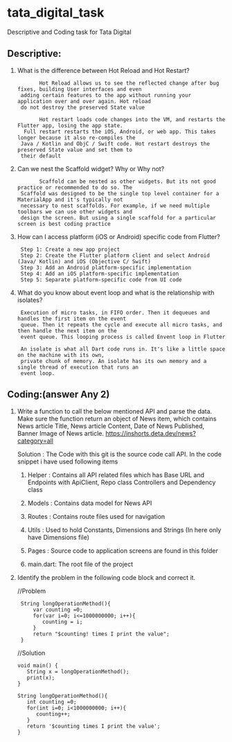 # tata_digital_task

Descriptive and Coding task for Tata Digital

## Descriptive:

1. What is the difference between Hot Reload and Hot Restart?

              Hot Reload allows us to see the reflected change after bug fixes, building User interfaces and even 
        adding certain features to the app without running your application over and over again. Hot reload 
        do not destroy the preserved State value
   
              Hot restart loads code changes into the VM, and restarts the Flutter app, losing the app state. 
         Full restart restarts the iOS, Android, or web app. This takes longer because it also re-compiles the 
        Java / Kotlin and ObjC / Swift code. Hot restart destroys the preserved State value and set them to 
        their default

2. Can we nest the Scaffold widget? Why or Why not?

              Scaffold can be nested as other widgets. But its not good practice or recommended to do so. The 
        Scaffold was designed to be the single top level container for a MaterialApp and it's typically not 
        necessary to nest scaffolds. For example, if we need multiple toolbars we can use other widgets and 
        design the screen. But using a single scaffold for a particular screen is best coding practice
   
3. How can I access platform (iOS or Android) specific code from Flutter?

        Step 1: Create a new app project
        Step 2: Create the Flutter platform client and select Android (Java/ Kotlin) and iOS (Objective C/ Swift)
        Step 3: Add an Android platform-specific implementation
        Step 4: Add an iOS platform-specific implementation
        Step 5: Separate platform-specific code from UI code
   
4. What do you know about event loop and what is the relationship with isolates?

        Execution of micro tasks, in FIFO order. Then it dequeues and handles the first item on the event 
        queue. Then it repeats the cycle and execute all micro tasks, and then handle the next item on the 
        event queue. This looping process is called Envent loop in Flutter
   
        An isolate is what all Dart code runs in. It's like a little space on the machine with its own, 
        private chunk of memory. An isolate has its own memory and a single thread of execution that runs an 
        event loop.

## Coding:(answer Any 2)

1. Write a function to call the below mentioned API and parse the data. Make sure the function return an 
   object of News item, which contains News article Title, News article Content, Date of News Published, 
   Banner Image of News article.
   https://inshorts.deta.dev/news?category=all
   
   Solution : 
      The Code with this git is the source code call API. In the code snippet i have used following items
   
      1. Helper : 
         Contains all API related files which has Base URL and Endpoints with ApiClient, Repo class 
         Controllers and Dependency class
         
      2. Models : 
         Contains data model for News API
         
      3. Routes :
         Contains route files used for navigation
         
      4. Utils :
         Used to hold Constants, Dimensions and Strings (In here only have Dimensions file)
         
      5. Pages :
         Source code to application screens are found in this folder
         
      6. main.dart:
         The root file of the project
         

3. Identify the problem in the following code block and correct it.

   //Problem
   
        String longOperationMethod(){
            var counting =0;
            for(var i=0; i<=1000000000; i++){
               counting = i;
            }
            return "$counting! times I print the value";
        }

   //Solution

       void main() {
          String x = longOperationMethod();
          print(x);
       }

       String longOperationMethod(){
          int counting =0;
          for(int i=0; i<1000000000; i++){
             counting++;
          }
          return '$counting times I print the value';
       }

